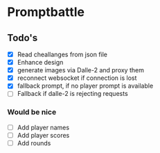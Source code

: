 # Promptbattle

## Todo's
- [x] Read cheallanges from json file
- [x] Enhance design
- [x] generate images via Dalle-2 and proxy them
- [x] reconnect websocket if connection is lost
- [x] fallback prompt, if no player prompt is available
- [ ] Fallback if dalle-2 is rejecting requests

### Would be nice
- [ ] Add player names
- [ ] Add player scores
- [ ] Add rounds
